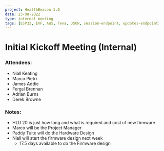 ```yaml
---
project: HealthBeacon 3.0
date: 23-08-2022
type: internal meeting
tags: [ESP32, EVF, AWS, Teva, JSON, session-endpoint, updates-endpoint]
---
```


# Initial Kickoff Meeting (Internal)

### Attendees:
- Niall Keating
- Marco Pietri
- James Addie
- Fergal Brennan
- Adrian Burns
- Derek Browne


### Notes:
- HLD 20 is just how long and what is required and cost of new firmware
- Marco will be the Project Manager
- Paddy Tuite will do the Hardware Design
- Niall will start the firmware design next week
	- 17.5 days available to do the Firmware design